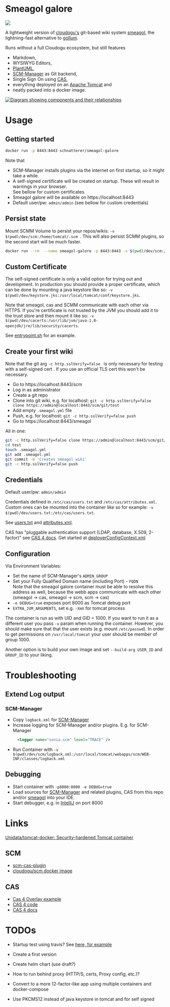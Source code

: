 Smeagol galore
============================
[![](https://images.microbadger.com/badges/image/schnatterer/smeagol-galore.svg)](https://hub.docker.com/r/schnatterer/smeagol-galore)

A lightweight version of [cloudogu's](https://cloudogu.com) git-based wiki system [smeagol](https://github.com/cloudogu/smeagol), the lightning-fast alternative to [gollum](https://github.com/gollum/gollum).

Runs without a full Cloudogu ecosystem, but still features
* Markdown,
* WYSIWYG Editors,
* [PlantUML](http://plantuml.com/),
* [SCM-Manager](https://www.scm-manager.org/) as Git backend,
* Single Sign On using [CAS](https://github.com/apereo/cas),
* everything deployed on an [Apache Tomcat](https://github.com/apache/tomcat) and 
* neatly packed into a docker image.

[![Diagram showing components and their relationships](http://www.plantuml.com/plantuml/svg/dP9FR-8m4CNl-HHkkmTMQc9QfAggAbGsK8G4omgAzeYczW0HiHtv3nnM_UxhE86IhbgXdTFWz-FDyyHFneAsJkJH1STL9f6au-cYFnqk5hCnsLXRc0TADUoJTMOtxjKPr4n9Yz8cJ0dASkMuMZjQv21Bd_Xm4fj2PnOD5M0iwYYwo2JB7KUdyzCXj8GDDKmaHSZnDIOGrYglq6FcKJhzULvUwmhWklCUD_DglFB4CU_kDcadxKQEsfzw1w5a8sT3vxWh_OmFoxQeFmV3GDYZKGAfZxWx6yxuae7c7nOm_pKRlGpcv-r0molcA3bG5cv_tCLn0pT9czO_6edUnr2h10DRnV1bjfaiG8CWeBNQapyH8QdAbIPNxL3Hsoaa5SV0_02sNMlb9A_fsmvqE2yLfJdg-lJcxkx-tfysNO1PfV_7XZmhQV-9LzajJFbOGy3BVlYCbuGyFdxZeUzsoTKgL9XROIzX5nLcGz_4GfNlU3bF9ot3n3NnJJm12MlKtmze0vmCUiFfk5M_T_-7gla8F_UMe_uoxStwBGRccgIz-IdoLjwhl169uowfpSW36V3Caj_PDZiHcV3242sPOQ5CT82_ahpcftgjv-m6fSqOM8my_fdqX98xaVy50)](http://www.plantuml.com/plantuml/uml/dP9FR-8m4CNl-HHkkmTMQc9QfAggAbGsK8G4omgAzeYczW0HiHtv3nnM_UxhE86IhbgXdTFWz-FDyyHFneAsJkJH1STL9f6au-cYFnqk5hCnsLXRc0TADUoJTMOtxjKPr4n9Yz8cJ0dASkMuMZjQv21Bd_Xm4fj2PnOD5M0iwYYwo2JB7KUdyzCXj8GDDKmaHSZnDIOGrYglq6FcKJhzULvUwmhWklCUD_DglFB4CU_kDcadxKQEsfzw1w5a8sT3vxWh_OmFoxQeFmV3GDYZKGAfZxWx6yxuae7c7nOm_pKRlGpcv-r0molcA3bG5cv_tCLn0pT9czO_6edUnr2h10DRnV1bjfaiG8CWeBNQapyH8QdAbIPNxL3Hsoaa5SV0_02sNMlb9A_fsmvqE2yLfJdg-lJcxkx-tfysNO1PfV_7XZmhQV-9LzajJFbOGy3BVlYCbuGyFdxZeUzsoTKgL9XROIzX5nLcGz_4GfNlU3bF9ot3n3NnJJm12MlKtmze0vmCUiFfk5M_T_-7gla8F_UMe_uoxStwBGRccgIz-IdoLjwhl169uowfpSW36V3Caj_PDZiHcV3242sPOQ5CT82_ahpcftgjv-m6fSqOM8my_fdqX98xaVy5)

# Usage 

## Getting started 

```bash
docker run -p 8443:8443 schnatterer/smeagol-galore
```

Note that
 
* SCM-Manager installs plugins via the internet on first startup, so it might take a while.
* A self-signed certificate will be created on startup.
  These will result in warnings in your browser.  
  See bellow for custom certificates.
* Smeagol galore will be available on https://localhost:8443
* Default user/pw: `admin/admin` (see bellow for custom credentials)

## Persist state 

Mount SCMM Volume to persist your repos/wikis: `-v $(pwd)/dev/scm:/home/tomcat/.scm `.
This will also persist SCMM plugins, so the second start will be much faster. 

```bash
docker run --rm  --name smeagol-galore -p 8443:8443 -v $(pwd)/dev/scm:/home/tomcat/.scm schnatterer/smeagol-galore
``` 

## Custom Certificate

The self-signed certificate is only a valid option for trying out and development.
In production you should provide a proper certificate, which can be done by mounting a java keystore like so: 
`-v $(pwd)/dev/keystore.jks:/usr/local/tomcat/conf/keystore.jks`.

Note that smeagol, cas and SCMM communicate with each other via HTTPS.
If you're certificate is not trusted by the JVM you should add it to the trust store and then mount it like so: 
`-v $(pwd)/dev/cacerts:/usr/lib/jvm/java-1.8-openjdk/jre/lib/security/cacerts`.

See [entrypoint.sh](entrypoint.sh) for an example.


## Create your first wiki

Note that the git arg `-c http.sslVerify=false ` is only necessary for testing with a self-signed cert .
If you use an official TLS cert this won't be necessary. 

* Go to https://localhost:8443/scm 
* Log in as administrator
* Create a git repo
* Clone into git wiki, e.g. for localhost: `git -c http.sslVerify=false clone https://admin@localhost:8443/scm/git/test`
* Add empty `.smeagol.yml` file
* Push, e.g. for localhost: `git -c http.sslVerify=false push`
* Go to https://localhost:8443/smeagol

All in one:

```bash
git -c http.sslVerify=false clone https://admin@localhost:8443/scm/git/test
cd test
touch .smeagol.yml
git add .smeagol.yml
git commit -m 'Creates smeagol wiki'
git -c http.sslVerify=false push
```

## Credentials

Default user/pw: `admin/admin`

Credentials defined in `/etc/cas/users.txt` and `/etc/cas/attributes.xml`. Custom ones can be mounted into the container like so for example: `-v $(pwd)/dev/users.txt:/etc/cas/users.txt`.

See [users.txt](cas/etc/cas/users.txt) and [attributes.xml](cas/etc/cas/attributes.xml).

CAS has "pluggable authentication support (LDAP, database, X.509, 2-factor)" see [CAS 4 docs](https://apereo.github.io/cas/4.0.x/index.html).
Get started at [deployerConfigContext.xml](cas/src/main/webapp/WEB-INF/deployerConfigContext.xml)


## Configuration

Via Environment Variables:

* Set the name of SCM-Manager's `ADMIN_GROUP`
* Set your Fully Qualified Domain name (including Port) - `FQDN`  
  Note that the smeagol galore container must be able to resolve this address as well, 
  because the webb apps communicate with each other (smeagol -> cas, smeagol -> scm, scm -> cas)
* `-e DEBUG=true` exposes port 8000 as Tomcat debug port
* `EXTRA_JVM_ARGUMENTS`, set e.g. `-XmX` for tomcat process

The container is run as with UID and GID = 1000.
If you want to run it as a different user you pass `-u` param when running the container.
However, you should make sure that that the user exists (e.g. mount `/etc/passwd`).
In order to get permissions on `/usr/local/tomcat` your user should be member of group 1000.

Another option is to build your own image and set `--build-arg USER_ID` and `GROUP_ID` to your liking.

# Troubleshooting

## Extend Log output

### SCM-Manager

* Copy `logback.xml` for [SCM-Manager](https://github.com/sdorra/scm-manager/blob/one.dot.x/scm-webapp/src/main/resources/logback.default.xml)
* Increase logging for SCM-Manager and/or plugins. E.g. for SCM-Manager
  ```xml
    <logger name="sonia.scm" level="TRACE" />
  ```
* Run Container with `-v $(pwd)/dev/scm/logback.xml:/usr/local/tomcat/webapps/scm/WEB-INF/classes/logback.xml`

## Debugging

* Start container with `-p8000:8000 -e DEBUG=true`
* Load sources for [SCM-Manager](https://github.com/sdorra/scm-manager) and related plugins, CAS from this repo and/or [smeagol](https://github.com/cloudogu/smeagol) into your IDE.
* Start debugger, e.g. in [IntelliJ](https://stackoverflow.com/a/6734028/1845976) on port 8000

# Links

[Unidata/tomcat-docker: Security-hardened Tomcat container](https://github.com/Unidata/tomcat-docker)

## SCM

* [scm-cas-plugin](https://bitbucket.org/triologygmbh/scm-cas-plugin/src)
* [cloudogu/scm docker image](https://github.com/cloudogu/scm/blob/master/Dockerfile)

## CAS

* [Cas 4 Overlay example](https://github.com/UniconLabs/simple-cas4-overlay-template/blob/master/pom.xml)
* [CAS 4 code](https://github.com/apereo/cas/tree/v4.0.7)
* [CAS 4 docs](https://apereo.github.io/cas/4.0.x/index.html)

# TODOs

- Startup test using travis? See [here, for example](https://github.com/Unidata/tomcat-docker/blob/master/.travis.yml)

- Create a first version

- Create helm chart (use draft?)

- How to run behind proxy (HTTP/S, certs, Proxy config, etc.)?

- Convert to a more 12-factor-like app using multiple containers and docker-compose
- Use PKCMS12 instead of java keystore in tomcat and for self signed